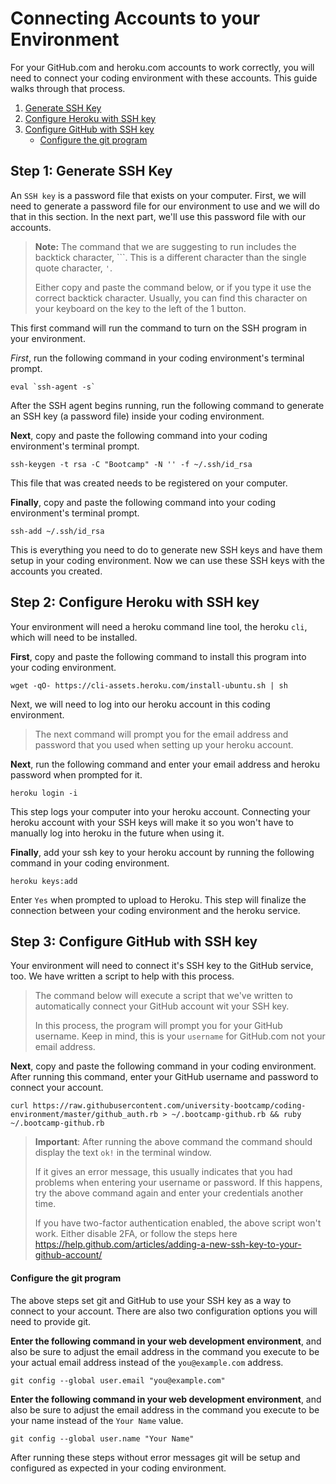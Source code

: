 # Connecting Accounts to your Environment

For your GitHub.com and heroku.com accounts to work correctly, you will need to connect your coding environment with these accounts. This guide walks through that process.

1. [Generate SSH Key](#step-1-generate-ssh-key)
2. [Configure Heroku with SSH key](#step-2-configure-heroku-with-ssh-key)
3. [Configure GitHub with SSH key](#step-3-configure-github-with-ssh-key)
   - [Configure the git program](#configure-the-git-program)

## Step 1: Generate SSH Key

An `SSH key` is a password file that exists on your computer.  First, we will need to generate a password file for our environment to use and we will do that in this section.  In the next part, we'll use this password file with our accounts.

> **Note:** The command that we are suggesting to run includes the backtick character, ```.  This is a different character than the single quote character, `'`.
> 
> Either copy and paste the command below, or if you type it use the correct backtick character.  Usually, you can find this character on your keyboard on the key to the left of the 1 button.

This first command will run the command to turn on the SSH program in your environment.

*First*, run the following command in your coding environment's terminal prompt.

```
eval `ssh-agent -s`
```

After the SSH agent begins running, run the following command to generate an SSH key (a password file) inside your coding environment.

**Next**, copy and paste the following command into your coding environment's terminal prompt.


```
ssh-keygen -t rsa -C "Bootcamp" -N '' -f ~/.ssh/id_rsa
```

This file that was created needs to be registered on your computer.

**Finally**, copy and paste the following command into your coding environment's terminal prompt.

```
ssh-add ~/.ssh/id_rsa
```

This is everything you need to do to generate new SSH keys and have them setup in your coding environment.  Now we can use these SSH keys with the accounts you created.

## Step 2: Configure Heroku with SSH key

Your environment will need a heroku command line tool, the heroku `cli`, which will need to be installed.

**First**, copy and paste the following command to install this program into your coding environment.

```
wget -qO- https://cli-assets.heroku.com/install-ubuntu.sh | sh
```

Next, we will need to log into our heroku account in this coding environment.

> The next command will prompt you for the email address and password that you used when setting up your heroku account.

**Next**, run the following command and enter your email address and heroku password when prompted for it.

```
heroku login -i
```

This step logs your computer into your heroku account.  Connecting your heroku account with your SSH keys will make it so you won't have to manually log into heroku in the future when using it.

**Finally**, add your ssh key to your heroku account by running the following command in your coding environment.

```
heroku keys:add
```

Enter `Yes` when prompted to upload to Heroku. This step will finalize the connection between your coding environment and the heroku service.

## Step 3: Configure GitHub with SSH key

Your environment will need to connect it's SSH key to the GitHub service, too.  We have written a script to help with this process.

> The command below will execute a script that we've written to automatically connect your GitHub account wit your SSH key.  
> 
> In this process, the program will prompt you for your GitHub username.  Keep in mind, this is your `username` for GitHub.com not your email address.

**Next**, copy and paste the following command in your coding environment.  After running this command, enter your GitHub username and password to connect your account.

```
curl https://raw.githubusercontent.com/university-bootcamp/coding-environment/master/github_auth.rb > ~/.bootcamp-github.rb && ruby ~/.bootcamp-github.rb
```

> **Important**:  After running the above command the command should display the text `ok!` in the terminal window.
>
> If it gives an error message, this usually indicates that you had problems when entering your username or password.  If this happens, try the above command again and enter your credentials another time.
>
> If you have two-factor authentication enabled, the above script won't work. Either disable 2FA, or follow the steps here <https://help.github.com/articles/adding-a-new-ssh-key-to-your-github-account/>

#### Configure the git program

The above steps set git and GitHub to use your SSH key as a way to connect to your account.  There are also two configuration options you will need to provide git.

**Enter the following command in your web development environment**, and also be sure to adjust the email address in the command you execute to be your actual email address instead of the `you@example.com` address.

```
git config --global user.email "you@example.com"
```

**Enter the following command in your web development environment**, and also be sure to adjust the email address in the command you execute to be your name instead of the `Your Name` value.

```
git config --global user.name "Your Name"
```

After running these steps without error messages git will be setup and configured as expected in your coding environment.
